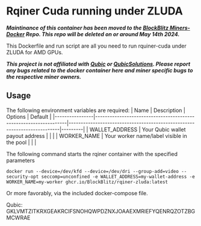 # Rqiner Cuda running under ZLUDA

***Maintinance of this container has been moved to the [BlockBlitz Miners-Docker](https://github.com/BlockBlitz/miners-docker) Repo. This repo will be deleted on or around May 14th 2024.***

This Dockerfile and run script are all you need to run rquiner-cuda under ZLUDA for AMD GPUs.

***This project is not affiliated with [Qubic](http://discord.gg/qubic) or [QubicSolutions](https://qubic.solutions/). Please report any bugs related to the docker container here and miner specific bugs to the respective miner owners.***

## Usage

The following environment variables are required:
| Name           | Description                                                      | Options                                                                  | Default |
|----------------|------------------------------------------------------------------|--------------------------------------------------------------------------|---------|
| WALLET_ADDRESS | Your Qubic wallet payout address                                 |                                                                          |         |
| WORKER_NAME    | Your worker name/label visible in the pool                       |                                                                          |         | 

The following command starts the rqiner container with the specified parameters

`docker run --device=/dev/kfd --device=/dev/dri --group-add=video --security-opt seccomp=unconfined -e WALLET_ADDRESS=my-wallet-address -e WORKER_NAME=my-worker ghcr.io/BlockBlitz/rqiner-zluda:latest`

Or more favorably, via the included docker-compose file.

Qubic: GKLVMTZITKRXGEAKRCIFSNOHQWPDZNXJOAAEXMRIEFYQENRQZOTZBGMCWRAE
